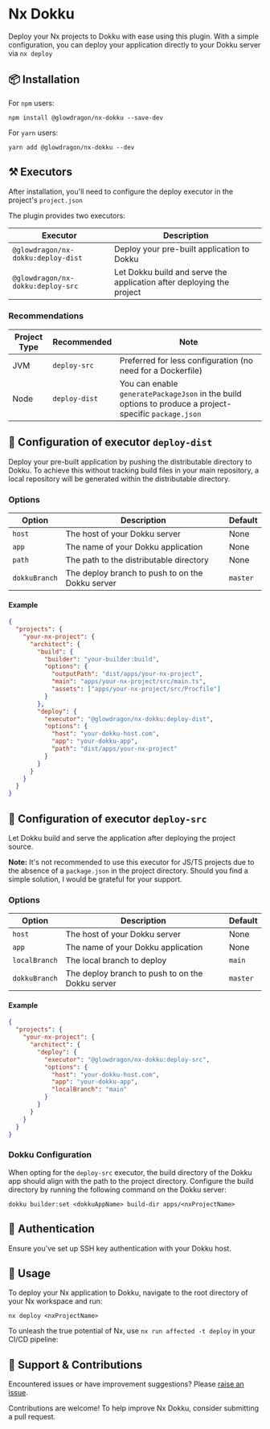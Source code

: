 # Nx Dokku

Deploy your Nx projects to Dokku with ease using this plugin. With a simple configuration, you can deploy your application directly to your Dokku server via `nx deploy`

## 📦 Installation

For `npm` users:

```shell
npm install @glowdragon/nx-dokku --save-dev
```

For `yarn` users:

```shell
yarn add @glowdragon/nx-dokku --dev
```

## ⚒️ Executors

After installation, you'll need to configure the deploy executor in the project's `project.json`

The plugin provides two executors:

| Executor                           | Description                                                           |
|------------------------------------|-----------------------------------------------------------------------|
| `@glowdragon/nx-dokku:deploy-dist` | Deploy your pre-built application to Dokku                            |
| `@glowdragon/nx-dokku:deploy-src`  | Let Dokku build and serve the application after deploying the project |

### Recommendations

| Project Type | Recommended   | Note                                                                                                   |
|--------------|---------------|--------------------------------------------------------------------------------------------------------|
| JVM          | `deploy-src`  | Preferred for less configuration (no need for a Dockerfile)                                            |
| Node         | `deploy-dist` | You can enable `generatePackageJson` in the build options to produce a project-specific `package.json` |

## 🔧 Configuration of executor `deploy-dist`

Deploy your pre-built application by pushing the distributable directory to Dokku.
To achieve this without tracking build files in your main repository, a local repository will be generated within the distributable directory.

### Options

| Option        | Description                                      | Default  |
|---------------|--------------------------------------------------|----------|
| `host`        | The host of your Dokku server                    | None     |
| `app`         | The name of your Dokku application               | None     |
| `path`        | The path to the distributable directory          | None     |
| `dokkuBranch` | The deploy branch to push to on the Dokku server | `master` |

#### Example

```json
{
  "projects": {
    "your-nx-project": {
      "architect": {
        "build": {
          "builder": "your-builder:build",
          "options": {
            "outputPath": "dist/apps/your-nx-project",
            "main": "apps/your-nx-project/src/main.ts",
            "assets": ["apps/your-nx-project/src/Procfile"]
          }
        },
        "deploy": {
          "executor": "@glowdragon/nx-dokku:deploy-dist",
          "options": {
            "host": "your-dokku-host.com",
            "app": "your-dokku-app",
            "path": "dist/apps/your-nx-project"
          }
        }
      }
    }
  }
}
```

## 🔧 Configuration of executor `deploy-src`

Let Dokku build and serve the application after deploying the project source.

**Note:** It's not recommended to use this executor for JS/TS projects due to the absence of a `package.json` in the project directory. Should you find a simple solution, I would be grateful for your support.

### Options

| Option        | Description                                      | Default  |
|---------------|--------------------------------------------------|----------|
| `host`        | The host of your Dokku server                    | None     |
| `app`         | The name of your Dokku application               | None     |
| `localBranch` | The local branch to deploy                       | `main`   |
| `dokkuBranch` | The deploy branch to push to on the Dokku server | `master` |

#### Example

```json
{
  "projects": {
    "your-nx-project": {
      "architect": {
        "deploy": {
          "executor": "@glowdragon/nx-dokku:deploy-src",
          "options": {
            "host": "your-dokku-host.com",
            "app": "your-dokku-app",
            "localBranch": "main"
          }
        }
      }
    }
  }
}
```

### Dokku Configuration

When opting for the `deploy-src` executor, the build directory of the Dokku app should align with the path to the project directory. Configure the build directory by running the following command on the Dokku server:

```shell
dokku builder:set <dokkuAppName> build-dir apps/<nxProjectName>
```

## 🔐 Authentication

Ensure you've set up SSH key authentication with your Dokku host.

## 🚀 Usage

To deploy your Nx application to Dokku, navigate to the root directory of your Nx workspace and run:

```shell
nx deploy <nxProjectName>
```

To unleash the true potential of Nx, use `nx run affected -t deploy` in your CI/CD pipeline:

## 🤝 Support & Contributions

Encountered issues or have improvement suggestions? Please [raise an issue](https://github.com/Glowdragon/nx-dokku/issues/new).

Contributions are welcome! To help improve Nx Dokku, consider submitting a pull request.

